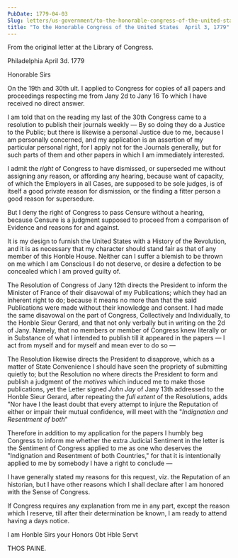 ```yaml
---
PubDate: 1779-04-03
Slug: letters/us-government/to-the-honorable-congress-of-the-united-states-april-3-1779
title: "To the Honorable Congress of the United States  April 3, 1779"
---
```


   From the original letter at the Library of Congress.

   Philadelphia April 3d. 1779

   Honorable Sirs

   On the 19th and 30th ult. I applied to Congress for copies of all papers
   and proceedings respecting me from Jany 2d to Jany 16 To which I
   have received no direct answer.

   I am told that on the reading my last of the 30th Congress came to a
   resolution to publish their journals weekly &mdash; By so doing they do a Justice
   to the Public; but there is likewise a personal Justice due to me, because
   I am personally concerned, and my application is an assertion of my
   particular personal right, for I apply not for the Journals generally, but
   for such parts of them and other papers in which I am immediately
   interested.

   I admit the *right* of Congress to have dismissed, or superseded me without
   assigning any reason, or affording any hearing, because want of capacity,
   of which the Employers in all Cases, are supposed to be sole judges, is of
   itself a good private reason for dismission, or the finding a fitter
   person a good reason for supersedure.

   But I deny the right of Congress to pass Censure without a hearing,
   because Censure is a judgment supposed to proceed from a comparison of
   Evidence and reasons for and against.

   It is my design to furnish the United States with a History of the
   Revolution, and it is as necessary that my character should stand fair as
   that of any member of this Honble House. Neither can I suffer a blemish
   to be thrown on me which I am Conscious I do not deserve, or desire a
   defection to be concealed which I am proved guilty of.

   The Resolution of Congress of Jany 12th directs the President to inform
   the Minister of France of their disavowal of my Publications; which they
   had an inherent right to do; because it means no more than that the said
   Publications were made without their knowledge and consent. I had made the
   same disavowal on the part of Congress, Collectively and Individually, to
   the Honble Sieur Gerard, and that not only verbally but in writing
   on the 2d of Jany. Namely, that no members or member of Congress knew literally or
   in Substance of what I intended to publish till it appeared in the
   papers &mdash; I act from myself and for myself and mean ever to do so &mdash; 

   The Resolution likewise directs the President to disapprove, which as a
   matter of State Convenience I should have seen the propriety of submitting
   quietly to; but the Resolution no where directs the President to form and
   publish a judgment of the *motives* which induced me to make those
   publications, yet the Letter signed *John Jay* of Jany 13th addressed to
   the Honble Sieur Gerard, after repeating the *full extent* of the
   Resolutions, adds "Nor have I the least doubt that every attempt to
   injure the Reputation of either or impair their mutual confidence, will
   meet with the "*Indignation and Resentment of both*"

   Therefore in addition to my application for the papers I humbly beg
   Congress to inform me whether the extra Judicial Sentiment in the letter
   is the Sentiment of Congress applied to me as one who deserves the
   "Indignation and Resentment of both Countries," for that it is
   intentionally applied to me by somebody I have a right to conclude &mdash; 

   I have generally stated my reasons for this request, viz. the Reputation
   of an historian, but I have other reasons which I shall declare after I am
   honored with the Sense of Congress.

   If Congress requires any explanation from me in any part, except the
   reason which I reserve, till after their determination be known, I am
   ready to attend having a days notice.

   I am Honble Sirs your Honors Obt Hble Servt

   THOS PAINE.


